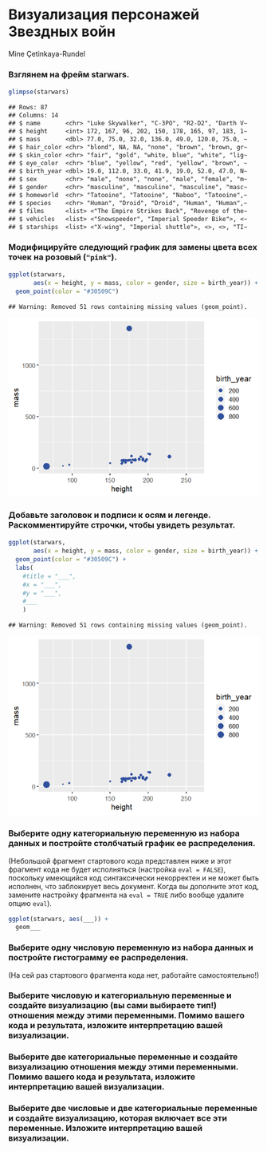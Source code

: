 Визуализация персонажей Звездных войн
================
Mine Çetinkaya-Rundel

### Взглянем на фрейм starwars.

``` r
glimpse(starwars)
```

    ## Rows: 87
    ## Columns: 14
    ## $ name       <chr> "Luke Skywalker", "C-3PO", "R2-D2", "Darth V~
    ## $ height     <int> 172, 167, 96, 202, 150, 178, 165, 97, 183, 1~
    ## $ mass       <dbl> 77.0, 75.0, 32.0, 136.0, 49.0, 120.0, 75.0, ~
    ## $ hair_color <chr> "blond", NA, NA, "none", "brown", "brown, gr~
    ## $ skin_color <chr> "fair", "gold", "white, blue", "white", "lig~
    ## $ eye_color  <chr> "blue", "yellow", "red", "yellow", "brown", ~
    ## $ birth_year <dbl> 19.0, 112.0, 33.0, 41.9, 19.0, 52.0, 47.0, N~
    ## $ sex        <chr> "male", "none", "none", "male", "female", "m~
    ## $ gender     <chr> "masculine", "masculine", "masculine", "masc~
    ## $ homeworld  <chr> "Tatooine", "Tatooine", "Naboo", "Tatooine",~
    ## $ species    <chr> "Human", "Droid", "Droid", "Human", "Human",~
    ## $ films      <list> <"The Empire Strikes Back", "Revenge of the~
    ## $ vehicles   <list> <"Snowspeeder", "Imperial Speeder Bike">, <~
    ## $ starships  <list> <"X-wing", "Imperial shuttle">, <>, <>, "TI~

### Модифицируйте следующий график для замены цвета всех точек на розовый (`"pink"`).

``` r
ggplot(starwars, 
       aes(x = height, y = mass, color = gender, size = birth_year)) +
  geom_point(color = "#30509C")
```

    ## Warning: Removed 51 rows containing missing values (geom_point).

![](starwars_files/figure-gfm/scatterplot-1.png)<!-- -->

### Добавьте заголовок и подписи к осям и легенде. Раскомментируйте строчки, чтобы увидеть результат.

``` r
ggplot(starwars, 
       aes(x = height, y = mass, color = gender, size = birth_year)) +
  geom_point(color = "#30509C") +
  labs(
    #title = "___",
    #x = "___", 
    #y = "___",
    #___
    )
```

    ## Warning: Removed 51 rows containing missing values (geom_point).

![](starwars_files/figure-gfm/scatterplot-labels-1.png)<!-- -->

### Выберите одну категориальную переменную из набора данных и постройте столбчатый график ее распределения.

(Небольшой фрагмент стартового кода представлен ниже и этот фрагмент
кода не будет исполняться (настройка `eval = FALSE`), поскольку
имеющийся код синтаксически некорректен и не может быть исполнен, что
заблокирует весь документ. Когда вы дополните этот код, замените
настройку фрагмента на `eval = TRUE` либо вообще удалите опцию `eval`).

``` r
ggplot(starwars, aes(___)) +
  geom___
```

### Выберите одну числовую переменную из набора данных и постройте гистограмму ее распределения.

(На сей раз стартового фрагмента кода нет, работайте самостоятельно!)

### Выберите числовую и категориальную переменные и создайте визуализацию (вы сами выбираете тип!) отношения между этими переменными. Помимо вашего кода и результата, изложите интерпретацию вашей визуализации.

### Выберите две категориальные переменные и создайте визуализацию отношения между этими переменными. Помимо вашего кода и результата, изложите интерпретацию вашей визуализации.

### Выберите две числовые и две категориальные переменные и создайте визуализацию, которая включает все эти переменные. Изложите интерпретацию вашей визуализации.
